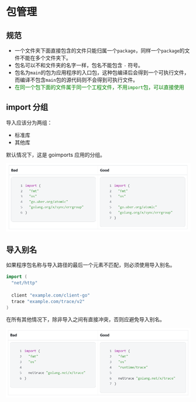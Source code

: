 # 包管理

## 规范

- 一个文件夹下面直接包含的文件只能归属一个`package`，同样一个`package`的文件不能在多个文件夹下。
- 包名可以不和文件夹的名字一样，包名不能包含 `-` 符号。
- 包名为`main`的包为应用程序的入口包，这种包编译后会得到一个可执行文件，而编译不包含`main`包的源代码则不会得到可执行文件。
- <span style="color:green">在同一个包下面的文件属于同一个工程文件，不用`import`包，可以直接使用</span>

## import 分组

导入应该分为两组：

- 标准库
- 其他库

默认情况下，这是 goimports 应用的分组。

![image-20240927103900525](%E5%8C%85%E7%AE%A1%E7%90%86.assets/image-20240927103900525.png)

## 导入别名

如果程序包名称与导入路径的最后一个元素不匹配，则必须使用导入别名。

```Go
import (
  "net/http"

  client "example.com/client-go"
  trace "example.com/trace/v2"
)
```

在所有其他情况下，除非导入之间有直接冲突，否则应避免导入别名。

![image-20240927103750571](%E5%8C%85%E7%AE%A1%E7%90%86.assets/image-20240927103750571.png)



